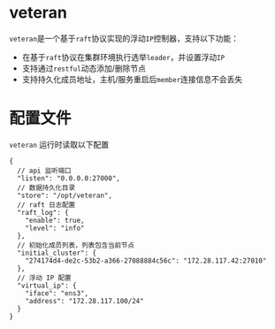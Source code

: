 # veteran

`veteran`是一个基于`raft`协议实现的浮动`IP`控制器，支持以下功能：

* 在基于`raft`协议在集群环境执行选举`leader`，并设置浮动`IP`
* 支持通过`restful`动态添加/删除节点
* 支持持久化成员地址，主机/服务重启后`member`连接信息不会丢失

# 配置文件

`veteran` 运行时读取以下配置

```json5
{
  // api 监听端口
  "listen": "0.0.0.0:27000",
  // 数据持久化目录
  "store": "/opt/veteran",
  // raft 日志配置
  "raft_log": {
    "enable": true,
    "level": "info"
  },
  // 初始化成员列表，列表包含当前节点
  "initial_cluster": {
    "274174d4-de2c-53b2-a366-27088884c56c": "172.28.117.42:27010"
  },
  // 浮动 IP 配置
  "virtual_ip": {
    "iface": "ens3",
    "address": "172.28.117.100/24"
  }
}
```
